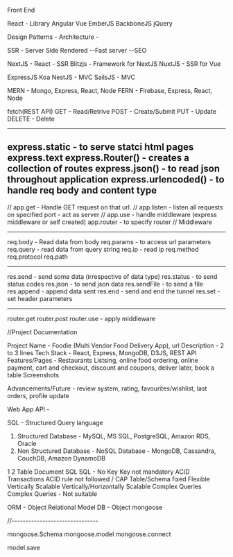 Front End


React - Library
Angular
Vue
EmberJS
BackboneJS
jQuery


Design Patterns - 
Architecture - 

SSR - Server Side Rendered
--Fast server
--SEO


NextJS - React - SSR
Blitzjs - Framework for NextJS
NuxtJS - SSR for Vue


ExpressJS
Koa
NestJS - MVC
SailsJS - MVC



MERN - Mongo, Express, React, Node
FERN - Firebase, Express, React, Node




fetch(REST API)
GET - Read/Retrive
POST - Create/Submit
PUT - Update
DELETE - Delete



----------------------------------------
express.static - to serve statci html pages
express.text
express.Router() - creates a collection of routes
express.json() - to read json throughout application
express.urlencoded() - to handle req body and content type
----------------------------------------


// app.get - Handle GET request on that url.
// app.listen - listen all requests on specified port - act as server
// app.use - handle middleware (express middleware or self created)
app.router - to specify router
// Middleware


---------------------------------------

req.body - Read data from body
req.params - to access url parameters
req.query - read data from query string
req.ip - read ip
req.method
req.protocol
req.path



----------------------------------------


res.send - send some data (irrespective of data type)
res.status - to send status codes
res.json - to send json data
res.sendFile - to send a file
res.append - append data sent
res.end - send and end the tunnel
res.set - set header parameters


-------------------------------------------

router.get
router.post
router.use - apply middleware







//Project Documentation

Project Name - Foodie (Multi Vendor Food Delivery App), url
Description - 2 to 3 lines
Tech Stack - React, Express, MongoDB, D3JS, REST API
Features/Pages - Restaurants Listsing, online food ordering, online payment, cart and checkout, discount and coupons, deliver later, book a table
Screenshots

Advancements/Future - review system, rating, favourites/wishlist, last orders, profile update






Web App
API - 





SQL - Structured Query language


1) Structured Database - MySQL, MS SQL, PostgreSQL, Amazon RDS, Oracle
2) Non Structured Database - NoSQL Database - MongoDB, Cassandra, CouchDB, Amazon DynamoDB

1                           2
Table                       Document
SQL                         SQL - No
Key                         Key not mandatory
ACID Transactions           ACID rule not followed / CAP
Table/Schema fixed          Flexible
Vertically Scalable         Vertically/Horizontally Scalable
Complex Queries             Complex Queries - Not suitable




ORM - Object Relational Model
DB - Object
mongoose


//-------------------------------


mongoose.Schema
mongoose.model
mongoose.connect


model.save